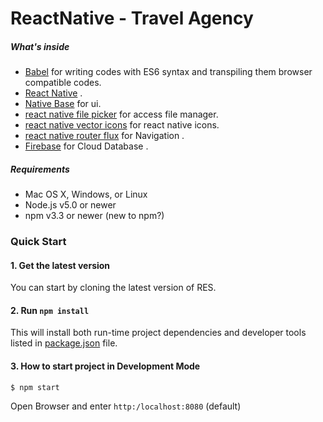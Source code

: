 # ReactNative - Travel Agency


##### What's inside
* [Babel](https://babeljs.io/flow) for writing codes with ES6 syntax and transpiling them browser compatible codes.
* [React Native](https://github.com/facebook/react-native) .
* [Native Base](https://github.com/GeekyAnts/NativeBase) for ui.
* [react native file picker](https://github.com/Lichwa/react-native-file-picker) for access file manager.
* [react native vector icons](https://github.com/oblador/react-native-vector-icons) for react native icons.
* [react native router flux](https://github.com/aksonov/react-native-router-flux) for Navigation .
* [Firebase](https://github.com/firebase/) for Cloud Database .

#####  Requirements

* Mac OS X, Windows, or Linux
* Node.js v5.0 or newer
* npm v3.3 or newer (new to npm?)


### Quick Start


#### 1. Get the latest version
You can start by cloning the latest version of RES.

#### 2. Run `npm install`
This will install both run-time project dependencies and developer tools listed
in [package.json](./package.json) file.

#### 3. How to start project in Development Mode

```shell
$ npm start
```

Open Browser and enter `http:/localhost:8080` (default)


